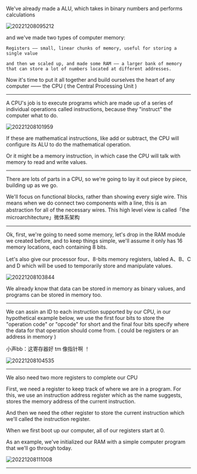 We've already made a ALU, which takes in binary numbers and performs calculations

![20221208095212](https://aliyun-oss-lpj.oss-cn-qingdao.aliyuncs.com/images/by-clipboard/20221208095212.png)

and we've made two types of computer memory:

    Registers —— small, linear chunks of memory, useful for storing a single value

    and then we scaled up, and made some RAM —— a larger bank of memory that can store a lot of numbers located at different addresses.

Now it's time to put it all together and build ourselves the heart of any computer —— the CPU ( the Central Processing Unit )

---

A CPU's job is to execute programs which are made up of a series of individual operations called instructions, because they "instruct" the computer what to do.

![20221208101959](https://aliyun-oss-lpj.oss-cn-qingdao.aliyuncs.com/images/by-clipboard/20221208101959.png)

If these are mathematical instructions, like add or subtract, the CPU will configure its ALU to do the mathematical operation.

Or it might be a memory instruction, in which case the CPU will talk with memory to read and write values.

---

There are lots of parts in a CPU, so we're going to lay it out piece by piece, building up as we go.

We'll focus on functional blocks, rather than showing every sigle wire. This means when we do connect two components with a line, this is an abstraction for all of the necessary wires. This high level view is called「the microarchitecture」微体系架构

---

Ok, first, we're going to need some memory, let's drop in the RAM module we created before, and to keep things simple, we'll assume it only has 16 memory locations, each containing 8 bits.

Let's also give our processor four、8-bits memory registers, labled A、B、C and D which will be used to temporarily store and manipulate values.

![20221208103844](https://aliyun-oss-lpj.oss-cn-qingdao.aliyuncs.com/images/by-clipboard/20221208103844.png)

We already know that data can be stored in memory as binary values, and programs can be stored in memory too.

---

We can assin an ID to each instruction supported by our CPU, in our hypothetical example below, we use the first four bits to store the "operation code" or "opcode" for short and the final four bits specify where the data for that operation should come from. ( could be registers or an address in memory )

小声bb：这寄存器好 tm 像指针啊 ！

![20221208104535](https://aliyun-oss-lpj.oss-cn-qingdao.aliyuncs.com/images/by-clipboard/20221208104535.png)

---

We also need two more registers to complete our CPU

First, we need a register to keep track of where we are in a program. For this, we use an instruction address register which as the name suggests, stores the memory address of the current instruction.

And then we need the other register to store the current instruction which we'll called the instruction register.

When we first boot up our computer, all of our registers start at 0.

As an example, we've initialized our RAM with a simple computer program that we'll go through today.

![20221208111008](https://aliyun-oss-lpj.oss-cn-qingdao.aliyuncs.com/images/by-clipboard/20221208111008.png)

---






